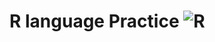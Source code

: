 # R language Practice ![R](https://img.shields.io/badge/r-%23276DC3.svg?style=for-the-badge&logo=r&logoColor=white)
